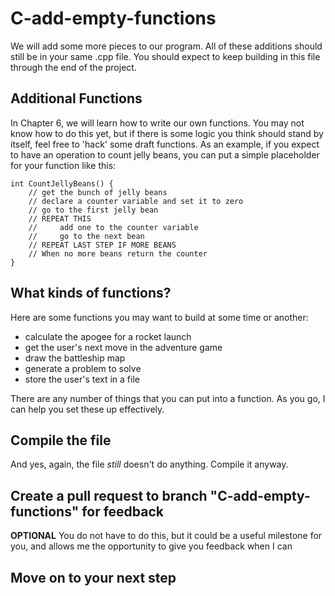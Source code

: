# C-add-empty-functions
We will add some more pieces to our program.  All of these additions should still be in your same .cpp file.  You should expect to keep building in this file through the end of the project.

## Additional Functions

In Chapter 6, we will learn how to write our own functions.  You may not know how to do this yet, but if there is some logic you think should stand by itself, feel free to 'hack' some draft functions. As an example, if you expect to have an operation to count jelly beans, you can put a simple placeholder for your function like this:

	int CountJellyBeans() {
		// get the bunch of jelly beans
		// declare a counter variable and set it to zero
		// go to the first jelly bean
		// REPEAT THIS
		//     add one to the counter variable
		//     go to the next bean
		// REPEAT LAST STEP IF MORE BEANS
		// When no more beans return the counter
	}

## What kinds of functions?

Here are some functions you may want to build at some time or another:

* calculate the apogee for a rocket launch
* get the user's next move in the adventure game
* draw the battleship map
* generate a problem to solve
* store the user's text in a file

There are any number of things that you can put into a function.  As you go, I can help you set these up effectively.

## Compile the file
And yes, again, the file *still* doesn't do anything.  Compile it anyway.

## Create a pull request to branch "C-add-empty-functions" for feedback
**OPTIONAL**
You do not have to do this, but it could be a useful milestone for you, and allows me the opportunity to give you feedback when I can

## Move on to your next step